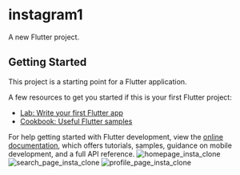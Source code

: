 # instagram1

A new Flutter project.

## Getting Started

This project is a starting point for a Flutter application.

A few resources to get you started if this is your first Flutter project:

- [Lab: Write your first Flutter app](https://docs.flutter.dev/get-started/codelab)
- [Cookbook: Useful Flutter samples](https://docs.flutter.dev/cookbook)

For help getting started with Flutter development, view the
[online documentation](https://docs.flutter.dev/), which offers tutorials,
samples, guidance on mobile development, and a full API reference.
![homepage_insta_clone](https://github.com/shimas4253/instagram1/assets/113816927/9ef0ab0a-7beb-439a-8182-629313bfeca3)
![search_page_insta_clone](https://github.com/shimas4253/instagram1/assets/113816927/a3746166-0855-4d44-8d04-94952ddeca3c)
![profile_page_insta_clone](https://github.com/shimas4253/instagram1/assets/113816927/2376249f-58c1-4c96-ae97-12c7ca72b849)
